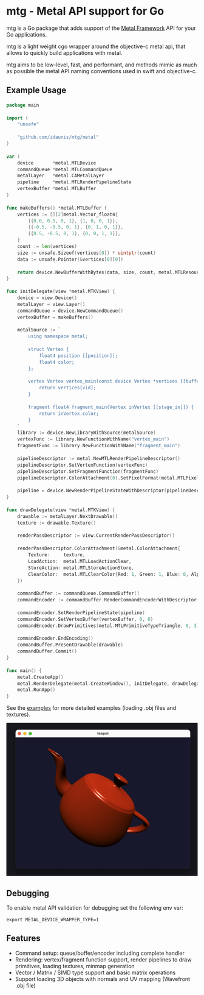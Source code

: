 # mtg - Metal API support for Go

mtg is a Go package that adds support of the [Metal Framework](https://developer.apple.com/documentation/metal?language=objc) API for your Go applications.

mtg is a light weight cgo wrapper around the objective-c metal api, that allows to quickly build applications with metal.

mtg aims to be low-level, fast, and performant, and methods mimic as much as possible the metal API naming conventions used in swift and objective-c.

## Example Usage

```go
package main

import (
	"unsafe"

	"github.com/idaunis/mtg/metal"
)

var (
	device       *metal.MTLDevice
	commandQueue *metal.MTLCommandQueue
	metalLayer   *metal.CAMetalLayer
	pipeline     *metal.MTLRenderPipelineState
	vertexBuffer *metal.MTLBuffer
)

func makeBuffers() *metal.MTLBuffer {
	vertices := [][2]metal.Vector_float4{
		{{0.0, 0.5, 0, 1}, {1, 0, 0, 1}},
		{{-0.5, -0.5, 0, 1}, {0, 1, 0, 1}},
		{{0.5, -0.5, 0, 1}, {0, 0, 1, 1}},
	}
	count := len(vertices)
	size := unsafe.Sizeof(vertices[0]) * uintptr(count)
	data := unsafe.Pointer(&vertices[0][0])

	return device.NewBufferWithBytes(data, size, count, metal.MTLResourceCPUCacheModeDefaultCache)
}

func initDelegate(view *metal.MTKView) {
	device = view.Device()
	metalLayer = view.Layer()
	commandQueue = device.NewCommandQueue()
	vertexBuffer = makeBuffers()

	metalSource := `
		using namespace metal;

		struct Vertex {
			float4 position [[position]];
			float4 color;
		};

		vertex Vertex vertex_main(const device Vertex *vertices [[buffer(0)]], uint vid [[vertex_id]]) {
			return vertices[vid];
		}

		fragment float4 fragment_main(Vertex inVertex [[stage_in]]) {
			return inVertex.color;
		}
	`
	library := device.NewLibraryWithSource(metalSource)
	vertexFunc := library.NewFunctionWithName("vertex_main")
	fragmentFunc := library.NewFunctionWithName("fragment_main")

	pipelineDescriptor := metal.NewMTLRenderPipelineDescriptor()
	pipelineDescriptor.SetVertexFunction(vertexFunc)
	pipelineDescriptor.SetFragmentFunction(fragmentFunc)
	pipelineDescriptor.ColorAttachment(0).SetPixelFormat(metal.MTLPixelFormatBGRA8Unorm)

	pipeline = device.NewRenderPipelineStateWithDescriptor(pipelineDescriptor)
}

func drawDelegate(view *metal.MTKView) {
	drawable := metalLayer.NextDrawable()
	texture := drawable.Texture()

	renderPassDescriptor := view.CurrentRenderPassDescriptor()

	renderPassDescriptor.ColorAttachment(&metal.ColorAttachment{
		Texture:     texture,
		LoadAction:  metal.MTLLoadActionClear,
		StoreAction: metal.MTLStoreActionStore,
		ClearColor:  metal.MTLClearColor{Red: 1, Green: 1, Blue: 0, Alpha: 1},
	})

	commandBuffer := commandQueue.CommandBuffer()
	commandEncoder := commandBuffer.RenderCommandEncoderWithDescriptor(renderPassDescriptor)

	commandEncoder.SetRenderPipelineState(pipeline)
	commandEncoder.SetVertexBuffer(vertexBuffer, 0, 0)
	commandEncoder.DrawPrimitives(metal.MTLPrimitiveTypeTriangle, 0, 3)

	commandEncoder.EndEncoding()
	commandBuffer.PresentDrawable(drawable)
	commandBuffer.Commit()
}

func main() {
	metal.CreateApp()
	metal.RenderDelegate(metal.CreateWindow(), initDelegate, drawDelegate)
	metal.RunApp()
}

```

See the [examples](https://github.com/idaunis/mtg/examples) for more detailed examples (loading .obj files and textures).

![teapot example](https://github.com/idaunis/mtg/blob/main/examples/teapot/preview.png?raw=true)


## Debugging

To enable metal API validation for debugging set the following env var:

```
export METAL_DEVICE_WRAPPER_TYPE=1
```

## Features

* Command setup: queue/buffer/encoder including complete handler
* Rendering: vertex/fragment function support, render pipelines to draw primitives, loading textures, minmap generation
* Vector / Matrix / SIMD type support and basic matrix operations
* Support loading 3D objects with normals and UV mapping (Wavefront .obj file)
